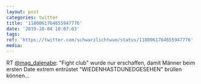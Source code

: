 ```yaml
---
layout: post
categories: twitter
title: '1180061764655947776'
date: '2019-10-04 10:07:03'
tags: 
ref: 'https://twitter.com/schwarzlichtwue/status/1180061764655947776'
media:
---
```

RT [@mag_dalenabe](https://twitter.com/mag_dalenabe): "Fight club" wurde nur erschaffen, damit Männer beim ersten Date extrem entrüstet "WIEDENHASTDUNEDGESEHEN" brüllen können… 